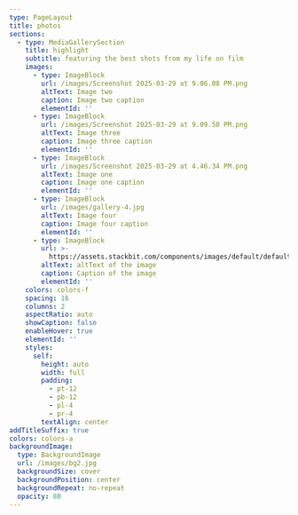 ```yaml
---
type: PageLayout
title: photos
sections:
  - type: MediaGallerySection
    title: highlight
    subtitle: featuring the best shots from my life on film
    images:
      - type: ImageBlock
        url: /images/Screenshot 2025-03-29 at 9.06.08 PM.png
        altText: Image two
        caption: Image two caption
        elementId: ''
      - type: ImageBlock
        url: /images/Screenshot 2025-03-29 at 9.09.50 PM.png
        altText: Image three
        caption: Image three caption
        elementId: ''
      - type: ImageBlock
        url: /images/Screenshot 2025-03-29 at 4.46.34 PM.png
        altText: Image one
        caption: Image one caption
        elementId: ''
      - type: ImageBlock
        url: /images/gallery-4.jpg
        altText: Image four
        caption: Image four caption
        elementId: ''
      - type: ImageBlock
        url: >-
          https://assets.stackbit.com/components/images/default/default-image.png
        altText: altText of the image
        caption: Caption of the image
        elementId: ''
    colors: colors-f
    spacing: 16
    columns: 2
    aspectRatio: auto
    showCaption: false
    enableHover: true
    elementId: ''
    styles:
      self:
        height: auto
        width: full
        padding:
          - pt-12
          - pb-12
          - pl-4
          - pr-4
        textAlign: center
addTitleSuffix: true
colors: colors-a
backgroundImage:
  type: BackgroundImage
  url: /images/bg2.jpg
  backgroundSize: cover
  backgroundPosition: center
  backgroundRepeat: no-repeat
  opacity: 80
---
```

